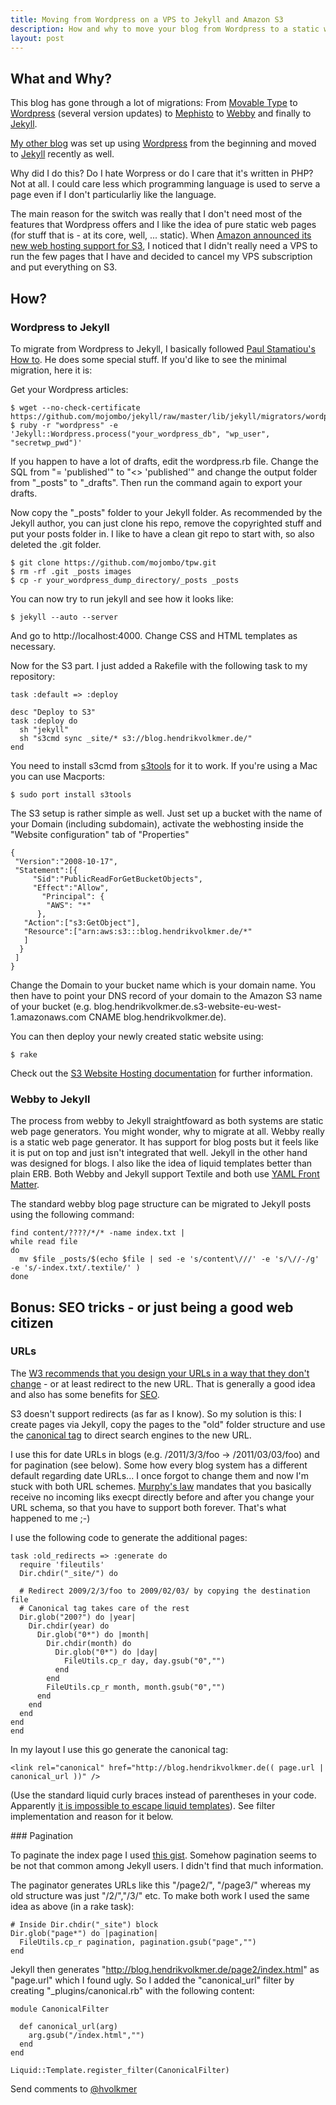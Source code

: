 ```yaml
---
title: Moving from Wordpress on a VPS to Jekyll and Amazon S3
description: How and why to move your blog from Wordpress to a static webpage that is hosted on Amazon S3 using the new website hosting feature
layout: post
---
```


## What and Why?

This blog has gone through a lot of migrations: From [Movable Type](http://www.movabletype.org/) to [Wordpress](http://wordpress.org/) (several version updates) to [Mephisto](https://github.com/technoweenie/mephisto) to [Webby](http://webby.rubyforge.org/) and finally to [Jekyll](http://github.com/mojombo/jekyll).

[My other blog](http://www.wenigeristweniger.de) was set up using [Wordpress](http://wordpress.org) from the beginning and moved to [Jekyll](http://github.com/mojombo/jekyll) recently as well.

Why did I do this? Do I hate Worpress or do I care that it's written in PHP? Not at all. I could care less which programming language is used to serve a page even if I don't particularliy like the language.

The main reason for the switch was really that I don't need most of the features that Wordpress offers and I like the idea of pure static web pages (for stuff that is - at its core, well, ... static). When [Amazon announced its new web hosting support for S3](http://www.allthingsdistributed.com/2011/02/website_amazon_s3.html), I noticed that I didn't really need a VPS to run the few pages that I have and decided to cancel my VPS subscription and put everything on S3.

## How?

### Wordpress to Jekyll

To migrate from Wordpress to Jekyll, I basically followed [Paul Stamatiou's How to](http://paulstamatiou.com/how-to-wordpress-to-jekyll). He does some special stuff. If you'd like to see the minimal migration, here it is:

Get your Wordpress articles:

    $ wget --no-check-certificate https://github.com/mojombo/jekyll/raw/master/lib/jekyll/migrators/wordpress.rb
    $ ruby -r "wordpress" -e 'Jekyll::Wordpress.process("your_wordpress_db", "wp_user", "secretwp_pwd")'

If you happen to have a lot of drafts, edit the wordpress.rb file. Change the SQL from "= 'published'" to "<> 'published'" and change the output folder from "\_posts" to "\_drafts". Then run the command again to export your drafts.

Now copy the "\_posts" folder to your Jekyll folder. As recommended by the Jekyll author, you can just clone his repo, remove the copyrighted stuff and put your posts folder in. I like to have a clean git repo to start with, so also deleted the .git folder.

    $ git clone https://github.com/mojombo/tpw.git
    $ rm -rf .git _posts images
    $ cp -r your_wordpress_dump_directory/_posts _posts

You can now try to run jekyll and see how it looks like:

    $ jekyll --auto --server

And go to http://localhost:4000. Change CSS and HTML templates as necessary.

Now for the S3 part. I just added a Rakefile with the following task to my repository:

    task :default => :deploy

    desc "Deploy to S3"
    task :deploy do
      sh "jekyll"
      sh "s3cmd sync _site/* s3://blog.hendrikvolkmer.de/"
    end

You need to install s3cmd from [s3tools](http://s3tools.org/) for it to work. If you're using a Mac you can use Macports:

    $ sudo port install s3tools

The S3 setup is rather simple as well. Just set up a bucket with the name of your Domain (including subdomain), activate the webhosting inside the  "Website configuration" tab of "Properties"

    {
     "Version":"2008-10-17",
     "Statement":[{
         "Sid":"PublicReadForGetBucketObjects",
         "Effect":"Allow",
           "Principal": {
            "AWS": "*"
          },
       "Action":["s3:GetObject"],
       "Resource":["arn:aws:s3:::blog.hendrikvolkmer.de/*"
       ]
      }
     ]
    } 

Change the Domain to your bucket name which is your domain name. You then have to point your DNS record of your domain to the Amazon S3 name of your bucket (e.g. blog.hendrikvolkmer.de.s3-website-eu-west-1.amazonaws.com CNAME blog.hendrikvolkmer.de).

You can then deploy your newly created static website using:

    $ rake

Check out the [S3 Website Hosting documentation](http://docs.amazonwebservices.com/AmazonS3/latest/dev/HostingWebsiteQS1.html) for further information.

### Webby to Jekyll

The process from webby to Jekyll straightfoward as both systems are static web page generators. You might wonder, why to migrate at all. Webby really is a static web page generator. It has support for blog posts but it feels like it is put on top and just isn't integrated that well. Jekyll in the other hand was designed for blogs. I also like the idea of liquid templates better than plain ERB. Both Webby and Jekyll support Textile and both use [YAML Front Matter](https://github.com/mojombo/jekyll/wiki/yaml-front-matter).

The standard webby blog page structure can be migrated to Jekyll posts using the following command:

    find content/????/*/* -name index.txt | 
    while read file
    do 
      mv $file _posts/$(echo $file | sed -e 's/content\///' -e 's/\//-/g' -e 's/-index.txt/.textile/' )
    done

## Bonus: SEO tricks - or just being a good web citizen

### URLs

The [W3 recommends that you design your URLs in a way that they don't change](http://www.w3.org/Provider/Style/URI) - or at least redirect to the new URL. That is generally a good idea and also has some benefits for [SEO](http://en.wikipedia.org/wiki/Search_engine_optimization).

S3 doesn't support redirects (as far as I know). So my solution is this: I create pages via Jekyll, copy the pages to the "old" folder structure and use the [canonical tag](http://googlewebmastercentral.blogspot.com/2009/02/specify-your-canonical.html) to direct search engines to the new URL.

I use this for date URLs in blogs (e.g. /2011/3/3/foo -> /2011/03/03/foo) and for pagination (see below). Some how every blog system has a different default regarding date URLs... I once forgot to change them and now I'm stuck with both URL schemes. [Murphy's law](http://en.wikipedia.org/wiki/Murphy's_law) mandates that you basically receive no incoming liks execpt directly before and after you change your URL schema, so that you have to support both forever. That's what happened to me ;-)

I use the following code to generate the additional pages:

    task :old_redirects => :generate do
      require 'fileutils'
      Dir.chdir("_site/") do 

      # Redirect 2009/2/3/foo to 2009/02/03/ by copying the destination file
      # Canonical tag takes care of the rest
      Dir.glob("200?") do |year|
        Dir.chdir(year) do
          Dir.glob("0*") do |month|
            Dir.chdir(month) do
              Dir.glob("0*") do |day|
                FileUtils.cp_r day, day.gsub("0","")
              end
            end
            FileUtils.cp_r month, month.gsub("0","")
          end
        end
      end
    end
    end

In my layout I use this go generate the canonical tag:

    <link rel="canonical" href="http://blog.hendrikvolkmer.de(( page.url | canonical_url ))" /> 

(Use the standard liquid curly braces instead of parentheses in your code. Apparently [it is impossible to escape liquid templates](http://tesoriere.com/2010/08/25/liquid-code-in-a-liquid-template-with-jekyll/)). See filter implementation and reason for it below.

### Pagination

To paginate the index page I used [this gist](https://gist.github.com/227621). Somehow pagination seems to be not that common among Jekyll users. I didn't find that much information.

The paginator generates URLs like this "/page2/", "/page3/" whereas my old structure was just "/2/","/3/" etc. To make both work I used the same idea as above (in a rake task):

    # Inside Dir.chdir("_site") block
    Dir.glob("page*") do |pagination|
      FileUtils.cp_r pagination, pagination.gsub("page","")
    end

Jekyll then generates "http://blog.hendrikvolkmer.de/page2/index.html" as "page.url" which I found ugly. So I added the "canonical_url" filter by creating "_plugins/canonical.rb" with the following content:

    module CanonicalFilter

      def canonical_url(arg)
        arg.gsub("/index.html","") 
      end
    end

    Liquid::Template.register_filter(CanonicalFilter)

Send comments to [@hvolkmer](http://www.twitter.com/hvolkmer)

